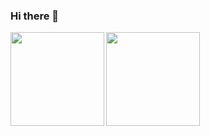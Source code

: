 ### Hi there 👋
<a href="https://github.com/shuntatakemoto">
  <img align="left" height="150px" src="https://github-readme-stats.vercel.app/api?username=shuntatakemoto&count_private=true&show_icons=true&theme=tokyonight" />
</a>

<a href="https://github.com/shuntatakemoto">
  <img align="left" height="150px" src="https://github-readme-stats.vercel.app/api/top-langs/?username=shuntatakemoto&layout=compact&theme=tokyonight" />
</a>

<!-- <a href="https://github.com/shuntatakemoto">
  <img align="left" height="150px" src="https://github-readme-stats.vercel.app/api/top-langs/?username=shuntatakemoto" />
</a>
 -->
